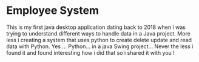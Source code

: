 # Employee System 
This is my first java desktop application dating back to 2018 when 
i was trying to understand different ways to handle data
in a Java project. More less i creating a system that uses python to 
create delete update and read data with Python. Yes ...
Python... in a java Swing project... Never the less 
i found it and found interesting how i did that so
i shared it with you !
